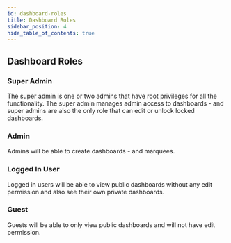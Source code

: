 ```yaml
---
id: dashboard-roles
title: Dashboard Roles
sidebar_position: 4
hide_table_of_contents: true
---
```



## Dashboard Roles

### Super Admin
The super admin is one or two admins that have root privileges for all the functionality. The super admin manages admin access to dashboards - and super admins are also the only role that can edit or unlock locked dashboards.
 
### Admin
Admins will be able to create dashboards - and marquees.
 
### Logged In User
Logged in users will be able to view public dashboards without any edit permission and also see their own private dashboards.
 
### Guest
Guests will be able to only view public dashboards and will not have edit permission.
 
 

